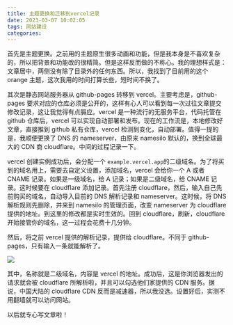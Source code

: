 ```yaml
---
title: 主题更换和迁移到vercel记录
date: 2023-03-07 10:02:05
tags: 网站建设
categories:
---
```


首先是主题更换。之前用的主题原生很多动画和功能，但是我本身是不喜欢复杂的，所以把背景和功能改的很精简。但是这样反而做的不称心。我的理想样式是：文章居中，两侧没有除了目录外的任何东西。所以，我找到了目前用的这个 orange 主题，这次我用的时间打算长些，短时间不换了。

其次是静态网站服务器从 github-pages 转移到 vercel。主要考虑是，github-pages 要求对应的仓库必须是公开的，这样有心人可以看到每一次过往文章提交修改记录，这让我觉得有点膈应。vercel 是一种流行的无服务平台，代码托管在 github 仓库后，vercel 可以实现自动部署和发布。现在的工作流是，本地修改好文章，直接推到 github 私有仓库，vercel 检测到变化，自动部署。值得一提的是，我顺便更换了 DNS 的 nameserver，由原来 namesilo 默认的，换到全球最大的 CDN 商 cloudflare。中间的过程记录一下。

vercel 创建实例成功后，会分配一个 `example.vercel.app`的二级域名。为了将买到的域名用上，需要去自定义设置，添加域名，vercel 会给你一个 A 或者 CNAME 记录。如果是一级域名，给 A 记录；如果是二级域名，给 CNAME 记录。这时候要在 cloudflare 添加记录。首先注册 cloudflare，然后，输入自己先前购买的域名，自动导入目前的 DNS 解析记录和 nameserver。这时候，将 DNS 解析规则先删除，并来到 namesilo 的管理页面，改变 nameserver 为 cloudflare 提供的地址。到这里的修改都是实时生效的。回到 cloudflare，刷新，cloudflare 开始接管你的域名，这一过程会花费十几分钟。

然后，将之前 vercel 提供的解析记录，提供给 cloudflare。不同于 github-pages，只有输入一条就能解析了。

![](https://s3.bmp.ovh/imgs/2023/03/07/507ecae07ffccde7.png)

其中，名称就是二级域名，内容是 vercel 的地址。成功后，这是你浏览器发出的请求就会被 cloudflare 所解析啦，并且可以勾选他们家提供的 CDN 服务。据说，中国大陆的 cloudflare CDN 反而是减速器，所以我没选。设置好后，实测不用翻墙就可以访问网站。

以后就专心写文章啦！
